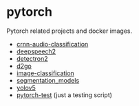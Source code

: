 # pytorch
Pytorch related projects and docker images.

* [crnn-audio-classification](crnn-audio-classification)
* [deepspeech2](deepspeech2)
* [detectron2](detectron2)
* [d2go](d2go)
* [image-classification](image-classification)
* [segmentation_models](segmentation_models)
* [yolov5](yolov5)
* [pytorch-test](pytorch-test) (just a testing script)
